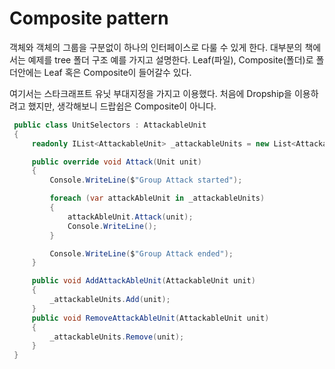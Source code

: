 # Composite pattern
객체와 객체의 그룹을 구분없이 하나의 인터페이스로 다룰 수 있게 한다.
대부분의 책에서는 예제를 tree 폴더 구조 예를 가지고 설명한다.
Leaf(파일), Composite(폴더)로 폴더안에는 Leaf 혹은 Composite이 들어갈수 있다.

여기서는 스타크래프트 유닛 부대지정을 가지고 이용했다.
처음에 Dropship을 이용하려고 했지만, 생각해보니 드랍쉽은 Composite이 아니다.

```cs
 public class UnitSelectors : AttackableUnit
 {
     readonly IList<AttackableUnit> _attackableUnits = new List<AttackableUnit>();

     public override void Attack(Unit unit)
     {
         Console.WriteLine($"Group Attack started");

         foreach (var attackAbleUnit in _attackableUnits)
         {
             attackAbleUnit.Attack(unit);
             Console.WriteLine();
         }

         Console.WriteLine($"Group Attack ended");
     }

     public void AddAttackAbleUnit(AttackableUnit unit)
     {
         _attackableUnits.Add(unit);
     }
     public void RemoveAttackAbleUnit(AttackableUnit unit)
     {
         _attackableUnits.Remove(unit);
     }
 }   
```
